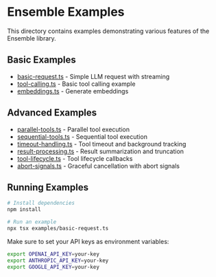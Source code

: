 # Ensemble Examples

This directory contains examples demonstrating various features of the Ensemble library.

## Basic Examples

- [basic-request.ts](./basic-request.ts) - Simple LLM request with streaming
- [tool-calling.ts](./tool-calling.ts) - Basic tool calling example
- [embeddings.ts](./embeddings.ts) - Generate embeddings

## Advanced Examples

- [parallel-tools.ts](./parallel-tools.ts) - Parallel tool execution
- [sequential-tools.ts](./sequential-tools.ts) - Sequential tool execution
- [timeout-handling.ts](./timeout-handling.ts) - Tool timeout and background tracking
- [result-processing.ts](./result-processing.ts) - Result summarization and truncation
- [tool-lifecycle.ts](./tool-lifecycle.ts) - Tool lifecycle callbacks
- [abort-signals.ts](./abort-signals.ts) - Graceful cancellation with abort signals

## Running Examples

```bash
# Install dependencies
npm install

# Run an example
npx tsx examples/basic-request.ts
```

Make sure to set your API keys as environment variables:

```bash
export OPENAI_API_KEY=your-key
export ANTHROPIC_API_KEY=your-key
export GOOGLE_API_KEY=your-key
```